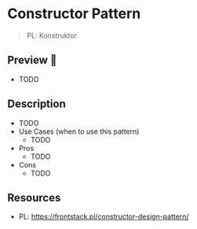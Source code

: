 # Constructor Pattern

> PL: Konstruktor

## Preview 🎉

- TODO

## Description

- TODO
- Use Cases (when to use this pattern)
  - TODO
- Pros
  - TODO
- Cons
  - TODO

## Resources

- PL: <https://frontstack.pl/constructor-design-pattern/>
